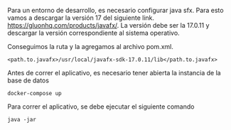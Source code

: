 Para un entorno de desarrollo, es necesario configurar java sfx. Para esto vamos a descargar la versión 17 del siguiente link.
https://gluonhq.com/products/javafx/. La versión debe ser la 17.0.11 y descargar la versión correspondiente al sistema operativo.

Conseguimos la ruta y la agregamos al archivo pom.xml.

```
<path.to.javafx>/usr/local/javafx-sdk-17.0.11/lib</path.to.javafx>
```

Antes de correr el aplicativo, es necesario tener abierta la instancia de la base de datos

```
docker-compose up
```

Para correr el aplicativo, se debe ejecutar el siguiente comando
    
```
java -jar
```